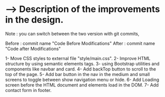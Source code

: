 <h1>--> Description of the improvements in the design.</h1>

Note : you can switch between the two version with git commits,
 
Before : commit name "Code Before Modifications"
After : commit name "Code after Modifications"


1- Move CSS styles to external file "style/main.css".
2- Improve HTML structure by using semantic elements tags.
3- using Bootstrap utilities and components like navbar and card.
4- Add backTop button to scroll to the top of the page.
5- Add bar button in the nav in the medium and small screens to toggle between show navigation menu or hide.
6- Add Loading screen before the HTML document and elements load in the DOM.
7- Add contact form in footer.
